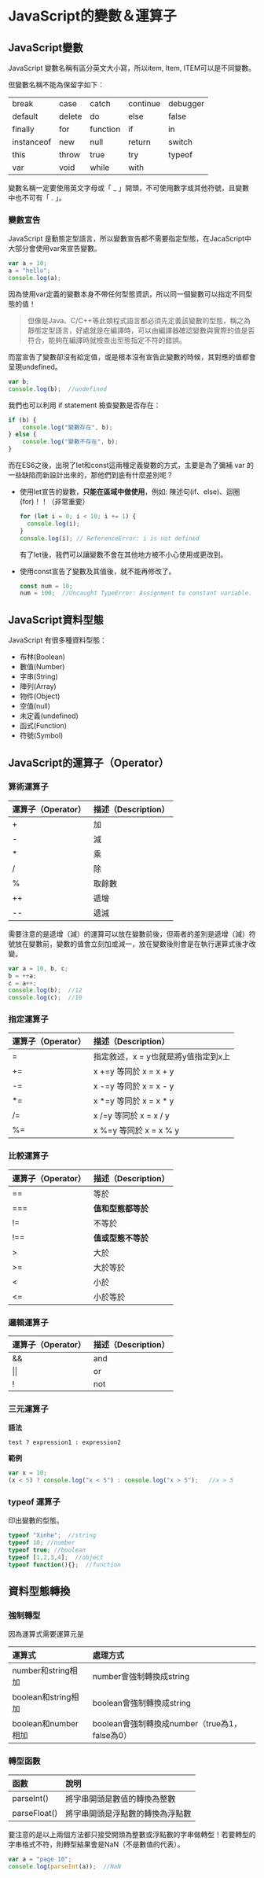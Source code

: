 # JavaScript的變數＆運算子

## JavaScript變數

JavaScript 變數名稱有區分英文大小寫，所以item, Item, ITEM可以是不同變數。

但變數名稱不能為保留字如下：

|  |  |  |  |  |
| :--- | :--- | :--- | :--- | :--- |
| break | case | catch | continue | debugger |
| default | delete | do | else | false |
| finally | for | function | if | in |
| instanceof | new | null | return | switch |
| this | throw | true | try | typeof |
| var | void | while | with |  |

變數名稱一定要使用英文字母或「 \_ 」開頭，不可使用數字或其他符號，且變數中也不可有「 . 」。

### 變數宣告

JavaScript 是動態定型語言，所以變數宣告都不需要指定型態，在JacaScript中大部分會使用var來宣告變數。

```javascript
var a = 10;
a = "hello";
console.log(a);
```

因為使用var定義的變數本身不帶任何型態資訊，所以同一個變數可以指定不同型態的值！

> 但像是Java、C/C++等此類程式語言都必須先定義該變數的型態，稱之為靜態定型語言，好處就是在編譯時，可以由編譯器確認變數與實際的值是否符合，能夠在編譯時就檢查出型態指定不符的錯誤。

而當宣告了變數卻沒有給定值，或是根本沒有宣告此變數的時候，其對應的值都會呈現undefined。

```javascript
var b;
console.log(b);  //undefined
```

我們也可以利用 if statement 檢查變數是否存在：

```javascript
if (b) {
    console.log("變數存在", b);
} else {
    console.log("變數不存在", b);
}
```

而在ES6之後，出現了let和const這兩種定義變數的方式，主要是為了彌補 var 的一些缺陷而新設計出來的，那他們到底有什麼差別呢？

* 使用let宣告的變數，**只能在區域中做使用**，例如: 陳述句\(if、else\)、迴圈\(for\)！！（非常重要）

  ```javascript
  for (let i = 0; i < 10; i += 1) {
    console.log(i);
  }
  console.log(i); // ReferenceError: i is not defined
  ```

  有了let後，我們可以讓變數不會在其他地方被不小心使用或更改到。  

* 使用const宣告了變數及其值後，就不能再修改了。

  ```javascript
  const num = 10;
  num = 100;  //Uncaught TypeError: Assignment to constant variable.
  ```

## JavaScript資料型態

JavaScript 有很多種資料型態：

* 布林\(Boolean\)
* 數值\(Number\)
* 字串\(String\)
* 陣列\(Array\)
* 物件\(Object\)
* 空值\(null\)
* 未定義\(undefined\)
* 函式\(Function\)
* 符號\(Symbol\)

## JavaScript的運算子（Operator）

### 算術運算子

| 運算子（Operator） | 描述（Description） |
| :--- | :--- |
| + | 加 |
| - | 減 |
| \* | 乘 |
| / | 除 |
| % | 取餘數 |
| ++ | 遞增 |
| -- | 遞減 |

需要注意的是遞增（減）的運算可以放在變數前後，但兩者的差別是遞增（減）符號放在變數前，變數的值會立刻加或減一，放在變數後則會是在執行運算式後才改變。

```javascript
var a = 10, b, c;
b = ++a;
c = a++;
console.log(b);  //12
console.log(c);  //10
```

### 指定運算子

| 運算子（Operator） | 描述（Description） |
| :--- | :--- |
| = | 指定敘述，x = y也就是將y值指定到x上 |
| += | x +=y 等同於 x = x + y |
| -= | x -=y 等同於 x = x - y |
| \*= | x \*=y 等同於 x = x \* y |
| /= | x /=y 等同於 x = x / y |
| %= | x %=y 等同於 x = x % y |

### 比較運算子

| 運算子（Operator） | 描述（Description） |
| :--- | :--- |
| == | 等於 |
| === | **值和型態都等於** |
| != | 不等於 |
| !== | **值或型態不等於** |
| &gt; | 大於 |
| &gt;= | 大於等於 |
| &lt; | 小於 |
| &lt;= | 小於等於 |

### 邏輯運算子

| 運算子（Operator） | 描述（Description） |
| :--- | :--- |
| && | and |
| \|\| | or |
| ! | not |

### 三元運算子

**語法**

```text
test ? expression1 : expression2
```

**範例**

```javascript
var x = 10;
(x < 5) ? console.log("x < 5") : console.log("x > 5");   //x > 5
```

### typeof 運算子

印出變數的型態。

```javascript
typeof "Xinhe";  //string
typeof 10; //number
typeof true; //boolean
typeof [1,2,3,4];  //object
typeof function(){};  //function
```

## 資料型態轉換

### 強制轉型

因為運算式需要運算元是

| 運算式 | 處理方式 |
| :--- | :--- |
| number和string相加 | number會強制轉換成string |
| boolean和string相加 | boolean會強制轉換成string |
| boolean和number相加 | boolean會強制轉換成number（true為1，false為0） |

### 轉型函數

| 函數 | 說明 |
| :--- | :--- |
| parseInt\(\) | 將字串開頭是數值的轉換為整數 |
| parseFloat\(\) | 將字串開頭是浮點數的轉換為浮點數 |

要注意的是以上兩個方法都只接受開頭為整數或浮點數的字串做轉型！若要轉型的字串格式不符，則轉型結果會是NaN（不是數值的代表）。

```javascript
var a = "page 10";
console.log(parseInt(a));  //NaN
```



